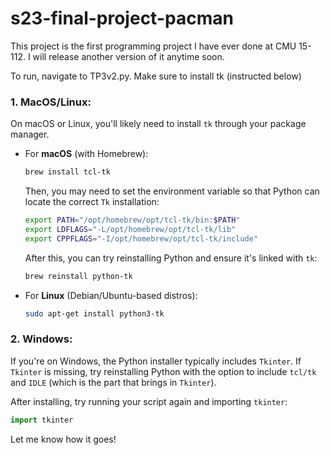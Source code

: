 # s23-final-project-pacman

This project is the first programming project I have ever done at CMU 15-112. I will release another version of it anytime soon.

To run, navigate to TP3v2.py. Make sure to install tk (instructed below)

### 1. **MacOS/Linux:**
   On macOS or Linux, you'll likely need to install `tk` through your package manager.

   - For **macOS** (with Homebrew):
     ```bash
     brew install tcl-tk
     ```

     Then, you may need to set the environment variable so that Python can locate the correct `Tk` installation:

     ```bash
     export PATH="/opt/homebrew/opt/tcl-tk/bin:$PATH"
     export LDFLAGS="-L/opt/homebrew/opt/tcl-tk/lib"
     export CPPFLAGS="-I/opt/homebrew/opt/tcl-tk/include"
     ```

     After this, you can try reinstalling Python and ensure it's linked with `tk`:
     ```bash
     brew reinstall python-tk
     ```

   - For **Linux** (Debian/Ubuntu-based distros):
     ```bash
     sudo apt-get install python3-tk
     ```

### 2. **Windows:**
   If you're on Windows, the Python installer typically includes `Tkinter`. If `Tkinter` is missing, try reinstalling Python with the option to include `tcl/tk` and `IDLE` (which is the part that brings in `Tkinter`).

After installing, try running your script again and importing `tkinter`:
```python
import tkinter
```

Let me know how it goes!
